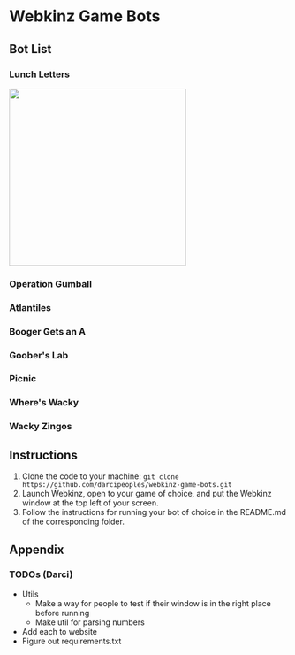 # Webkinz Game Bots
## Bot List
### Lunch Letters
<img src="./lunch-letters/play-level-137.gif" width="320" />

### Operation Gumball

### Atlantiles

### Booger Gets an A

### Goober's Lab

### Picnic

### Where's Wacky

### Wacky Zingos

## Instructions
1. Clone the code to your machine: `git clone https://github.com/darcipeoples/webkinz-game-bots.git`
2. Launch Webkinz, open to your game of choice, and put the Webkinz window at the top left of your screen.
3. Follow the instructions for running your bot of choice in the README.md of the corresponding folder.

## Appendix
### TODOs (Darci)
- Utils
  - Make a way for people to test if their window is in the right place before running
  - Make util for parsing numbers
- Add each to website
- Figure out requirements.txt
